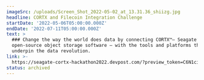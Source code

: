 ```yaml
---
imageSrc: /uploads/Screen_Shot_2022-05-02_at_13.31.36_shiizg.jpg
headline: CORTX and Filecoin Integration Challenge
startDate: '2022-05-06T05:00:00.000Z'
endDate: '2022-07-11T05:00:00.000Z'
text: >
  ### Change the way the world does data by connecting CORTX™— Seagate’s
  open-source object storage software — with the tools and platforms that
  underpin the data revolution.
link: >-
  https://seagate-cortx-hackathon2022.devpost.com/?preview_token=C6N1ciySB33jxk3RKSsLDrWMfJIu4TnUW8qv8qSgIaw%3D
status: archived
---
```


